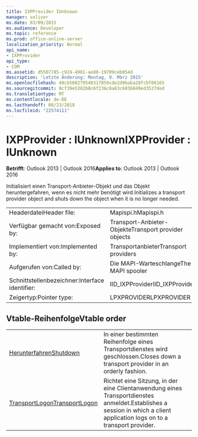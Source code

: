 ```yaml
---
title: IXPProvider IUnknown
manager: soliver
ms.date: 03/09/2015
ms.audience: Developer
ms.topic: reference
ms.prod: office-online-server
localization_priority: Normal
api_name:
- IXPProvider
api_type:
- COM
ms.assetid: d5507785-c924-4981-ae80-19709ceb054d
description: 'Letzte Änderung: Montag, 9. März 2015'
ms.openlocfilehash: 49cb500279540317059cde2d9baba28fcbf06165
ms.sourcegitcommit: 0cf39e5382b8c6f236c8a63c6036849ed3527ded
ms.translationtype: MT
ms.contentlocale: de-DE
ms.lasthandoff: 08/23/2018
ms.locfileid: "22574111"
---
```

# <a name="ixpprovider--iunknown"></a><span data-ttu-id="b9c52-103">IXPProvider : IUnknown</span><span class="sxs-lookup"><span data-stu-id="b9c52-103">IXPProvider : IUnknown</span></span>

  
  
<span data-ttu-id="b9c52-104">**Betrifft**: Outlook 2013 | Outlook 2016</span><span class="sxs-lookup"><span data-stu-id="b9c52-104">**Applies to**: Outlook 2013 | Outlook 2016</span></span> 
  
<span data-ttu-id="b9c52-105">Initialisiert einen Transport-Anbieter-Objekt und das Objekt heruntergefahren, wenn es nicht mehr benötigt wird.</span><span class="sxs-lookup"><span data-stu-id="b9c52-105">Initializes a transport provider object and shuts down the object when it is no longer needed.</span></span>
  
|||
|:-----|:-----|
|<span data-ttu-id="b9c52-106">Headerdatei</span><span class="sxs-lookup"><span data-stu-id="b9c52-106">Header file:</span></span>  <br/> |<span data-ttu-id="b9c52-107">Mapispi.h</span><span class="sxs-lookup"><span data-stu-id="b9c52-107">Mapispi.h</span></span>  <br/> |
|<span data-ttu-id="b9c52-108">Verfügbar gemacht von:</span><span class="sxs-lookup"><span data-stu-id="b9c52-108">Exposed by:</span></span>  <br/> |<span data-ttu-id="b9c52-109">Transport-Anbieter-Objekte</span><span class="sxs-lookup"><span data-stu-id="b9c52-109">Transport provider objects</span></span>  <br/> |
|<span data-ttu-id="b9c52-110">Implementiert von:</span><span class="sxs-lookup"><span data-stu-id="b9c52-110">Implemented by:</span></span>  <br/> |<span data-ttu-id="b9c52-111">Transportanbieter</span><span class="sxs-lookup"><span data-stu-id="b9c52-111">Transport providers</span></span>  <br/> |
|<span data-ttu-id="b9c52-112">Aufgerufen von:</span><span class="sxs-lookup"><span data-stu-id="b9c52-112">Called by:</span></span>  <br/> |<span data-ttu-id="b9c52-113">Die MAPI-Warteschlange</span><span class="sxs-lookup"><span data-stu-id="b9c52-113">The MAPI spooler</span></span>  <br/> |
|<span data-ttu-id="b9c52-114">Schnittstellenbezeichner:</span><span class="sxs-lookup"><span data-stu-id="b9c52-114">Interface identifier:</span></span>  <br/> |<span data-ttu-id="b9c52-115">IID_IXPProvider</span><span class="sxs-lookup"><span data-stu-id="b9c52-115">IID_IXPProvider</span></span>  <br/> |
|<span data-ttu-id="b9c52-116">Zeigertyp:</span><span class="sxs-lookup"><span data-stu-id="b9c52-116">Pointer type:</span></span>  <br/> |<span data-ttu-id="b9c52-117">LPXPROVIDER</span><span class="sxs-lookup"><span data-stu-id="b9c52-117">LPXPROVIDER</span></span>  <br/> |
   
## <a name="vtable-order"></a><span data-ttu-id="b9c52-118">Vtable-Reihenfolge</span><span class="sxs-lookup"><span data-stu-id="b9c52-118">Vtable order</span></span>

|||
|:-----|:-----|
|[<span data-ttu-id="b9c52-119">Herunterfahren</span><span class="sxs-lookup"><span data-stu-id="b9c52-119">Shutdown</span></span>](ixpprovider-shutdown.md) <br/> |<span data-ttu-id="b9c52-120">In einer bestimmten Reihenfolge eines Transportdienstes wird geschlossen.</span><span class="sxs-lookup"><span data-stu-id="b9c52-120">Closes down a transport provider in an orderly fashion.</span></span>  <br/> |
|[<span data-ttu-id="b9c52-121">TransportLogon</span><span class="sxs-lookup"><span data-stu-id="b9c52-121">TransportLogon</span></span>](ixpprovider-transportlogon.md) <br/> |<span data-ttu-id="b9c52-122">Richtet eine Sitzung, in der eine Clientanwendung eines Transportdienstes anmeldet.</span><span class="sxs-lookup"><span data-stu-id="b9c52-122">Establishes a session in which a client application logs on to a transport provider.</span></span>  <br/> |
   


